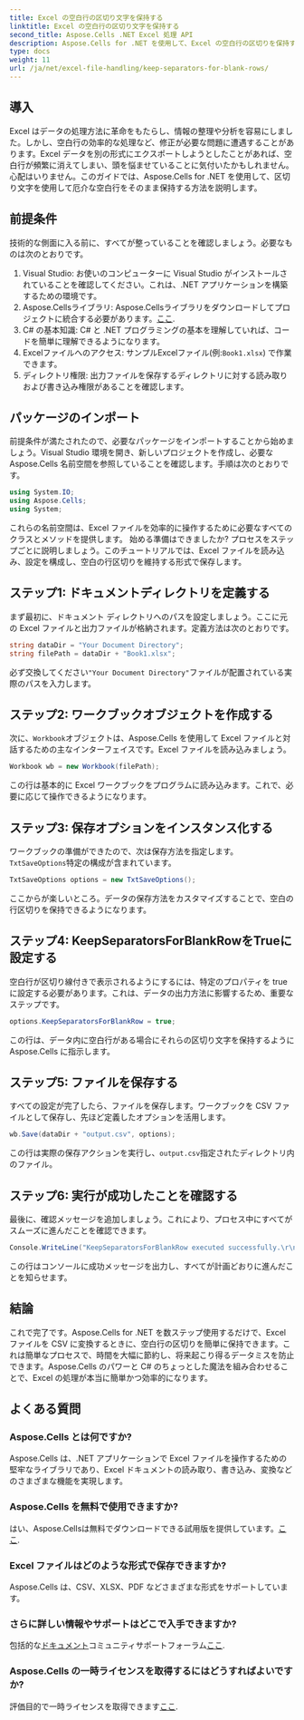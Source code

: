```yaml
---
title: Excel の空白行の区切り文字を保持する
linktitle: Excel の空白行の区切り文字を保持する
second_title: Aspose.Cells .NET Excel 処理 API
description: Aspose.Cells for .NET を使用して、Excel の空白行の区切りを保持する方法を学びます。コード例を含むステップバイステップのガイドです。
type: docs
weight: 11
url: /ja/net/excel-file-handling/keep-separators-for-blank-rows/
---
```

## 導入
Excel はデータの処理方法に革命をもたらし、情報の整理や分析を容易にしました。しかし、空白行の効率的な処理など、修正が必要な問題に遭遇することがあります。Excel データを別の形式にエクスポートしようとしたことがあれば、空白行が頻繁に消えてしまい、頭を悩ませていることに気付いたかもしれません。心配はいりません。このガイドでは、Aspose.Cells for .NET を使用して、区切り文字を使用して厄介な空白行をそのまま保持する方法を説明します。
## 前提条件
技術的な側面に入る前に、すべてが整っていることを確認しましょう。必要なものは次のとおりです。
1. Visual Studio: お使いのコンピューターに Visual Studio がインストールされていることを確認してください。これは、.NET アプリケーションを構築するための環境です。
2.  Aspose.Cellsライブラリ: Aspose.Cellsライブラリをダウンロードしてプロジェクトに統合する必要があります。[ここ](https://releases.aspose.com/cells/net/).
3. C# の基本知識: C# と .NET プログラミングの基本を理解していれば、コードを簡単に理解できるようになります。
4. Excelファイルへのアクセス: サンプルExcelファイル(例:`Book1.xlsx`) で作業できます。
5. ディレクトリ権限: 出力ファイルを保存するディレクトリに対する読み取りおよび書き込み権限があることを確認します。
## パッケージのインポート
前提条件が満たされたので、必要なパッケージをインポートすることから始めましょう。Visual Studio 環境を開き、新しいプロジェクトを作成し、必要な Aspose.Cells 名前空間を参照していることを確認します。手順は次のとおりです。
```csharp
using System.IO;
using Aspose.Cells;
using System;
```
これらの名前空間は、Excel ファイルを効率的に操作するために必要なすべてのクラスとメソッドを提供します。
始める準備はできましたか? プロセスをステップごとに説明しましょう。このチュートリアルでは、Excel ファイルを読み込み、設定を構成し、空白の行区切りを維持する形式で保存します。
## ステップ1: ドキュメントディレクトリを定義する
まず最初に、ドキュメント ディレクトリへのパスを設定しましょう。ここに元の Excel ファイルと出力ファイルが格納されます。定義方法は次のとおりです。
```csharp
string dataDir = "Your Document Directory";
string filePath = dataDir + "Book1.xlsx";
```
必ず交換してください`"Your Document Directory"`ファイルが配置されている実際のパスを入力します。
## ステップ2: ワークブックオブジェクトを作成する
次に、`Workbook`オブジェクトは、Aspose.Cells を使用して Excel ファイルと対話するための主なインターフェイスです。Excel ファイルを読み込みましょう。
```csharp
Workbook wb = new Workbook(filePath);
```
この行は基本的に Excel ワークブックをプログラムに読み込みます。これで、必要に応じて操作できるようになります。
## ステップ3: 保存オプションをインスタンス化する
ワークブックの準備ができたので、次は保存方法を指定します。`TxtSaveOptions`特定の構成が含まれています。
```csharp
TxtSaveOptions options = new TxtSaveOptions();
```
ここからが楽しいところ。データの保存方法をカスタマイズすることで、空白の行区切りを保持できるようになります。
## ステップ4: KeepSeparatorsForBlankRowをTrueに設定する
空白行が区切り線付きで表示されるようにするには、特定のプロパティを true に設定する必要があります。これは、データの出力方法に影響するため、重要なステップです。
```csharp
options.KeepSeparatorsForBlankRow = true;
```
この行は、データ内に空白行がある場合にそれらの区切り文字を保持するように Aspose.Cells に指示します。
## ステップ5: ファイルを保存する
すべての設定が完了したら、ファイルを保存します。ワークブックを CSV ファイルとして保存し、先ほど定義したオプションを活用します。
```csharp
wb.Save(dataDir + "output.csv", options);
```
この行は実際の保存アクションを実行し、`output.csv`指定されたディレクトリ内のファイル。
## ステップ6: 実行が成功したことを確認する
最後に、確認メッセージを追加しましょう。これにより、プロセス中にすべてがスムーズに進んだことを確認できます。 
```csharp
Console.WriteLine("KeepSeparatorsForBlankRow executed successfully.\r\n");
```
この行はコンソールに成功メッセージを出力し、すべてが計画どおりに進んだことを知らせます。
## 結論
これで完了です。Aspose.Cells for .NET を数ステップ使用するだけで、Excel ファイルを CSV に変換するときに、空白行の区切りを簡単に保持できます。これは簡単なプロセスで、時間を大幅に節約し、将来起こり得るデータミスを防止できます。Aspose.Cells のパワーと C# のちょっとした魔法を組み合わせることで、Excel の処理が本当に簡単かつ効率的になります。
## よくある質問
### Aspose.Cells とは何ですか?
Aspose.Cells は、.NET アプリケーションで Excel ファイルを操作するための堅牢なライブラリであり、Excel ドキュメントの読み取り、書き込み、変換などのさまざまな機能を実現します。
### Aspose.Cells を無料で使用できますか?
はい、Aspose.Cellsは無料でダウンロードできる試用版を提供しています。[ここ](https://releases.aspose.com/).
### Excel ファイルはどのような形式で保存できますか?
Aspose.Cells は、CSV、XLSX、PDF などさまざまな形式をサポートしています。
### さらに詳しい情報やサポートはどこで入手できますか?
包括的な[ドキュメント](https://reference.aspose.com/cells/net/)コミュニティサポートフォーラム[ここ](https://forum.aspose.com/c/cells/9).
### Aspose.Cells の一時ライセンスを取得するにはどうすればよいですか?
評価目的で一時ライセンスを取得できます[ここ](https://purchase.aspose.com/temporary-license/).